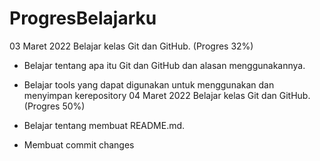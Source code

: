 # ProgresBelajarku
03 Maret 2022
Belajar kelas Git dan GitHub. (Progres 32%)

* Belajar tentang apa itu Git dan GitHub dan alasan menggunakannya.

* Belajar tools yang dapat digunakan untuk menggunakan dan menyimpan kerepository
04 Maret 2022
Belajar kelas Git dan GitHub. (Progres 50%)

* Belajar tentang membuat README.md.

* Membuat commit changes
